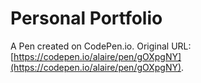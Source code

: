 # Personal Portfolio

A Pen created on CodePen.io. Original URL: [https://codepen.io/alaire/pen/gOXpgNY](https://codepen.io/alaire/pen/gOXpgNY).

